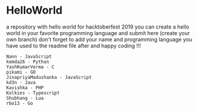 # HelloWorld
a repository with hello world for hacktoberfest 2019
you can create a hello world in your favorite programming language and submit here (create your own branch)
don't forget to add your name and programming language you have used to the readme file after and happy coding !!!

```
Nann - JavaScript
kemda26 - Python
YashKumarVerma - C
pikami - GO
JinapriyaMadushanka - JavaScript
kd3n - Java
Kavishka - PHP
Kolkies - Typescript
Shubhang - Lua
rbo13 - Go
```

